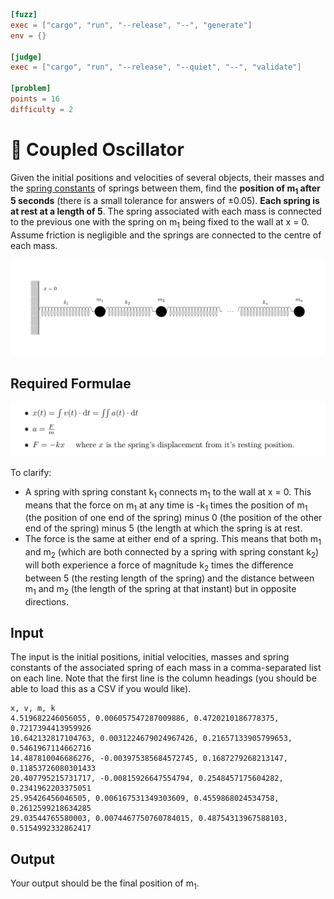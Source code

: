 ```toml
[fuzz]
exec = ["cargo", "run", "--release", "--", "generate"]
env = {}

[judge]
exec = ["cargo", "run", "--release", "--quiet", "--", "validate"]

[problem]
points = 16
difficulty = 2
```

# 📏 Coupled Oscillator
Given the initial positions and velocities of several objects, their masses and the [spring constants](https://en.wikipedia.com/hooke%27s_law) of springs between them, find the **position of m<sub>1</sub> after 5 seconds** (there is a small tolerance for answers of ±0.05). **Each spring is at rest at a length of 5**. The spring associated with each mass is connected to the previous one with the spring on m<sub>1</sub> being fixed to the wall at x = 0. Assume friction is negligible and the springs are connected to the centre of each mass.

![diagram](diagram.png)

## Required Formulae 
![formulea](formula.png)

To clarify:
* A spring with spring constant k<sub>1</sub> connects m<sub>1</sub> to the wall at x = 0. This means that the force on m<sub>1</sub> at any time is -k<sub>1</sub> times the position of m<sub>1</sub> (the position of one end of the spring) minus 0 (the position of the other end of the spring) minus 5 (the length at which the spring is at rest.
* The force is the same at either end of a spring. This means that both m<sub>1</sub> and m<sub>2</sub> (which are both connected by a spring with spring constant k<sub>2</sub>) will both experience a force of magnitude k<sub>2</sub> times the difference between 5 (the resting length of the spring) and the distance between m<sub>1</sub> and m<sub>2</sub> (the length of the spring at that instant) but in opposite directions.


## Input
The input is the initial positions, initial velocities, masses and spring constants of the associated spring of each mass in a comma-separated list on each line. Note that the first line is the column headings (you should be able to load this as a CSV if you would like).
```
x, v, m, k
4.519682246056055, 0.006057547287009886, 0.4720210186778375, 0.7217394413959926
10.642132817104763, 0.0031224679024967426, 0.21657133905799653, 0.5461967114662716
14.487810046686276, -0.003975385684572745, 0.1687279268213147, 0.11853726080301433
20.407795215731717, -0.00815926647554794, 0.2548457175604282, 0.2341962203375051
25.95426456046505, 0.006167531349303609, 0.4559868024534758, 0.2612599218634285
29.03544765580003, 0.0074467750760784015, 0.48754313967588103, 0.5154992332862417
```

## Output
Your output should be the final position of m<sub>1</sub>.
